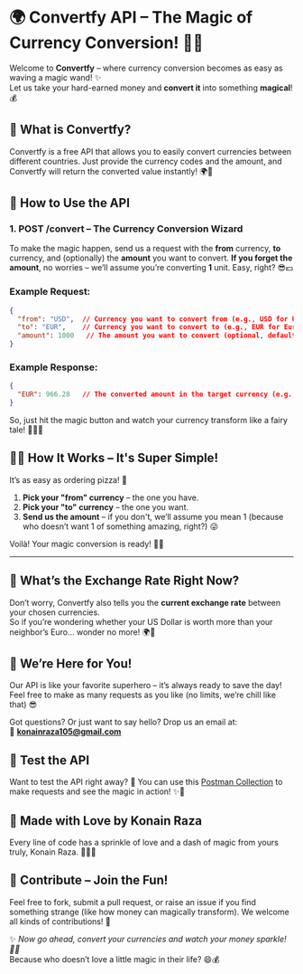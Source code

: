 # 🌍 **Convertfy API** – The Magic of Currency Conversion! 💸✨

Welcome to **Convertfy** – where currency conversion becomes as easy as waving a magic wand! ✨  
Let us take your hard-earned money and **convert it** into something **magical**! 💰


## 🚀 What is Convertfy?

Convertfy is a free API that allows you to easily convert currencies between different countries. Just provide the currency codes and the amount, and Convertfy will return the converted value instantly! 🌍💸

## 📝 **How to Use the API**

### **1. POST /convert** – The Currency Conversion Wizard

To make the magic happen, send us a request with the **from** currency, **to** currency, and (optionally) the **amount** you want to convert. **If you forget the amount**, no worries – we’ll assume you’re converting **1** unit. Easy, right? 😎💵

### Example Request:
```json
{
  "from": "USD",  // Currency you want to convert from (e.g., USD for US Dollar)
  "to": "EUR",    // Currency you want to convert to (e.g., EUR for Euro)
  "amount": 1000   // The amount you want to convert (optional, defaults to 1 if not provided)
}
```

### Example Response:
```json
{
  "EUR": 966.28   // The converted amount in the target currency (e.g., EUR)
}
```

So, just hit the magic button and watch your currency transform like a fairy tale! 🧚‍♀️✨



## 🧑‍💻 **How It Works – It's Super Simple!**

It’s as easy as ordering pizza! 🍕  
1. **Pick your "from" currency** – the one you have.
2. **Pick your "to" currency** – the one you want.
3. **Send us the amount** – if you don't, we’ll assume you mean 1 (because who doesn’t want 1 of something amazing, right?) 😜

Voilà! Your magic conversion is ready! 🎩✨

---

## 🔄 **What’s the Exchange Rate Right Now?**

Don’t worry, Convertfy also tells you the **current exchange rate** between your chosen currencies.  
So if you’re wondering whether your US Dollar is worth more than your neighbor’s Euro… wonder no more! 🌍💱


## 🤖 **We’re Here for You!**

Our API is like your favorite superhero – it’s always ready to save the day!  Feel free to make as many requests as you like (no limits, we’re chill like that) 😎

Got questions? Or just want to say hello? Drop us an email at:  
📧 **[konainraza105@gmail.com](mailto:konainraza105@gmail.com)**


## 🔗 **Test the API**

Want to test the API right away? 🎯 You can use this [Postman Collection](https://api.postman.com/collections/37681364-bcdf5d8e-28eb-461e-a0fe-49d737b573d3?access_key=PMAT-01JGEY55RGBNNFRM2GJGH2SM51) to make requests and see the magic in action! ✨🚀


## 💖 **Made with Love by Konain Raza**

Every line of code has a sprinkle of love and a dash of magic from yours truly, Konain Raza. 🧑‍💻💖



## 💬 **Contribute – Join the Fun!**

Feel free to fork, submit a pull request, or raise an issue if you find something strange (like how money can magically transform). We welcome all kinds of contributions! 🙌



✨ *Now go ahead, convert your currencies and watch your money sparkle! 💸✨*  
Because who doesn’t love a little magic in their life? 😄💰
